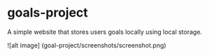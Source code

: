 # goals-project
A simple website that stores users goals locally using local storage.

![alt image] (goal-project/screenshots/screenshot.png)
